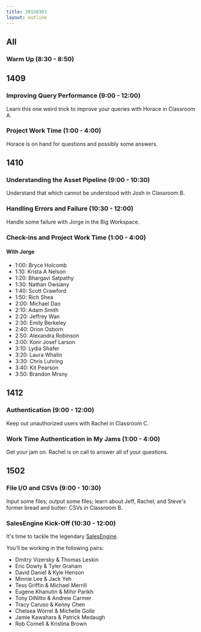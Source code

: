 ```yaml
---
title: 20150303
layout: outline
---
```


## All

### Warm Up (8:30 - 8:50)

## 1409

### Improving Query Performance (9:00 - 12:00)

Learn this one weird trick to improve your queries with Horace in Classroom A.

### Project Work Time (1:00 - 4:00)

Horace is on hand for questions and possibly some answers.

## 1410

### Understanding the Asset Pipeline (9:00 - 10:30)

Understand that which cannot be understood with Josh in Classroom B.

### Handling Errors and Failure (10:30 - 12:00)

Handle some failure with Jorge in the Big Workspace.

### Check-ins and Project Work Time (1:00 - 4:00)

#### With Jorge

* 1:00: Bryce Holcomb
* 1:10: Krista A Nelson
* 1:20: Bhargavi Satpathy
* 1:30: Nathan Owsiany
* 1:40: Scott Crawford
* 1:50: Rich Shea
* 2:00: Michael Dao
* 2:10: Adam Smith
* 2:20: Jeffrey Wan
* 2:30: Emily Berkeley
* 2:40: Orion Osborn
* 2:50: Alexandra Robinson
* 3:00: Konr Josef Larson
* 3:10: Lydia Shafer
* 3:20: Laura Whalin
* 3:30: Chris Luhring
* 3:40: Kit Pearson
* 3:50: Brandon Mrsny

## 1412

### Authentication (9:00 - 12:00)

Keep out unauthorized users with Rachel in Classroom C.

### Work Time Authentication in My Jams (1:00 - 4:00)

Get your jam on. Rachel is on call to answer all of your questions.

## 1502

### File I/O and CSVs (9:00 - 10:30)

Input some files; output some files; learn about Jeff, Rachel, and Steve's former bread and butter: CSVs in Classroom B.

### SalesEngine Kick-Off (10:30 - 12:00)

It's time to tackle the legendary [SalesEngine](http://tutorials.jumpstartlab.com/projects/sales_engine.html).

You'll be working in the following pairs:

* Dmitry Vizersky & Thomas Leskin
* Eric Dowty & Tyler Graham
* David Daniel & Kyle Henson
* Minnie Lee & Jack Yeh
* Tess Griffin & Michael Merrill
* Eugene Khanutin & Mihir Parikh
* Tony DiNitto & Andrew Carmer
* Tracy Caruso & Kenny Chen
* Chelsea Worrel & Michelle Golle
* Jamie Kawahara & Patrick Medaugh
* Rob Cornell & Kristina Brown
